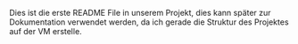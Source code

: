 Dies ist die erste README File in unserem Projekt, dies kann später zur
Dokumentation verwendet werden, da ich gerade die Struktur des Projektes
auf der VM erstelle.
